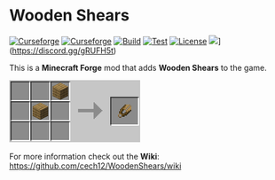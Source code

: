 # Wooden Shears 

[![Curseforge](http://cf.way2muchnoise.eu/full_wooden-shears_downloads.svg)](https://www.curseforge.com/minecraft/mc-mods/wooden-shears)
[![Curseforge](http://cf.way2muchnoise.eu/versions/For%20MC_wooden-shears_all.svg)](https://www.curseforge.com/minecraft/mc-mods/wooden-shears/files)
[![Build](https://github.com/cech12/WoodenShears/actions/workflows/build.yml/badge.svg)](https://github.com/cech12/WoodenShears/actions/workflows/build.yml)
[![Test](https://github.com/cech12/WoodenShears/actions/workflows/test.yml/badge.svg)](https://github.com/cech12/WoodenShears/actions/workflows/test.yml)
[![License](https://img.shields.io/github/license/cech12/WoodenShears)](http://opensource.org/licenses/MIT)
![](https://img.shields.io/discord/752506676719910963.svg?style=flat&color=informational&logo=discord&label=Discord)](https://discord.gg/gRUFH5t)

This is a **Minecraft Forge** mod that adds **Wooden Shears** to the game.

![Crafting](https://raw.githubusercontent.com/cech12/WoodenShears/master/material/crafting.png)

For more information check out the **Wiki**: https://github.com/cech12/WoodenShears/wiki